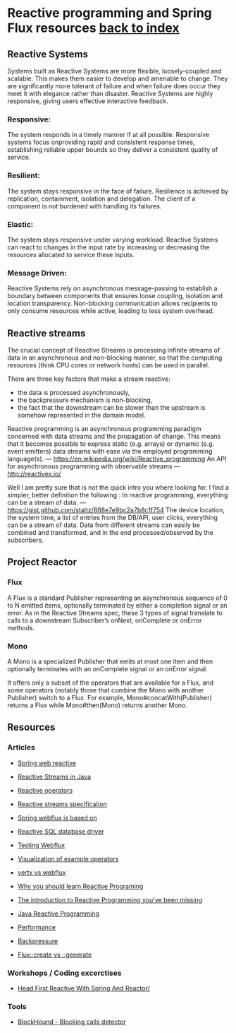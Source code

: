 # Reactive programming and Spring Flux resources [back to index](/)

## Reactive Systems

Systems built as Reactive Systems are more flexible, loosely-coupled
and scalable. This makes them easier to develop and amenable to
change. They are significantly more tolerant of failure and when
failure does occur they meet it with elegance rather than
disaster. Reactive Systems are highly responsive, giving users
effective interactive feedback.

### Responsive:

The system responds in a timely manner if at all possible. Responsive
systems focus onproviding rapid and consistent response times,
establishing reliable upper bounds so they deliver a consistent
quality of service.

### Resilient:

The system stays responsive in the face of failure.  Resilience is
achieved by replication, containment, isolation and delegation. The
client of a component is not burdened with handling its failures.

### Elastic:

The system stays responsive under varying workload. Reactive Systems
can react to changes in the input rate by increasing or decreasing the
resources allocated to service these inputs.

### Message Driven:

Reactive Systems rely on asynchronous message-passing to establish a
boundary between components that ensures loose coupling, isolation and
location transparency. Non-blocking communication allows recipients to
only consume resources while active, leading to less system overhead.


## Reactive streams

The crucial concept of Reactive Streams is processing infinite streams
of data in an asynchronous and non-blocking manner, so that the
computing resources (think CPU cores or network hosts) can be used in
parallel.

There are three key factors that make a stream reactive:
- the data is processed asynchronously,
- the backpressure mechanism is non-blocking,
- the fact that the downstream can be slower than the upstream is somehow represented in the domain model.


Reactive programming is an asynchronous programming paradigm concerned with data streams and the propagation of change. This means that it becomes possible to express static (e.g. arrays) or dynamic (e.g. event emitters) data streams with ease via the employed programming language(s).
— https://en.wikipedia.org/wiki/Reactive_programming
An API for asynchronous programming with observable streams
— http://reactivex.io/

Well I am pretty sure that is not the quick intro you where looking for. I find a simpler, better definition the following :
In reactive programming, everything can be a stream of data.
— https://gist.github.com/staltz/868e7e9bc2a7b8c1f754
The device location, the system time, a list of entries from the DB/API, user clicks, everything can be a stream of data. Data from different streams can easily be combined and transformed, and in the end processed/observed by the subscribers.


## Project Reactor

### Flux

A Flux<T> is a standard Publisher<T> representing an asynchronous sequence of 0 to N emitted items, optionally terminated by either a completion signal or an error. As in the Reactive Streams spec, these 3 types of signal translate to calls to a downstream Subscriber’s onNext, onComplete or onError methods.


### Mono

A Mono<T> is a specialized Publisher<T> that emits at most one item and then optionally terminates with an onComplete signal or an onError signal.

It offers only a subset of the operators that are available for a Flux, and some operators (notably those that combine the Mono with another Publisher) switch to a Flux.
For example, Mono#concatWith(Publisher) returns a Flux while Mono#then(Mono) returns another Mono.




## Resources

### Articles

- [Spring web reactive](https://docs.spring.io/spring/docs/current/spring-framework-reference/web-reactive.html)
- [Reactive Streams in Java](https://blog.softwaremill.com/how-not-to-use-reactive-streams-in-java-9-7a39ea9c2cb3)
- [Reactive operators](http://reactivex.io/documentation/operators.html)
- [Reactive streams specification](https://github.com/reactive-streams/reactive-streams-jvm)
- [Spring webflux is based on](https://projectreactor.io/)
- [Reactive SQL database driver ](https://r2dbc.io/)
- [Testing Webflux](https://docs.spring.io/spring/docs/current/spring-framework-reference/testing.html#webtestclient)
- [Visualization of example operators](https://rxmarbles.com/#defaultIfEmpty)
- [vertx vs webflux](https://blog.rcode3.com/blog/vertx-vs-webflux/)


- [Why you should learn Reactive Programing](https://medium.com/corebuild-software/why-you-should-learn-reactive-programming-51b6ffc31425)
- [The introduction to Reactive Programming you've been missing](https://gist.github.com/staltz/868e7e9bc2a7b8c1f754)
- [Java Reactive Programming](https://www.scnsoft.com/blog/java-reactive-programming)
- [Performance](https://medium.com/@filia.aleks/microservice-performance-battle-spring-mvc-vs-webflux-80d39fd81bf0)
- [Backpressure](https://www.e4developer.com/2018/04/28/springs-webflux-reactor-parallelism-and-backpressure/)
- [Flux::create vs ::generate](https://stackoverflow.com/questions/49951060/difference-between-flux-create-and-flux-generate)

### Workshops / Coding excerctises

- [Head First Reactive With Spring And Reactor/](https://reactor.github.io/head-first-reactive-with-spring-and-reactor/)


### Tools

- [BlockHound - Blocking calls detector](https://github.com/reactor/BlockHound)
